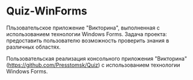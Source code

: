 # Quiz-WinForms
Пльзовательское приложение "Викторина", выполненная с использованием технологии Windows Forms. Задача проекта: предоставить пользователю возможность проверить знания в различных областях.

Пользовательская реализация консольного приложения "Викторина" (https://github.com/Presstomsk/Quiz) с использованием технологии Windows Forms. 

